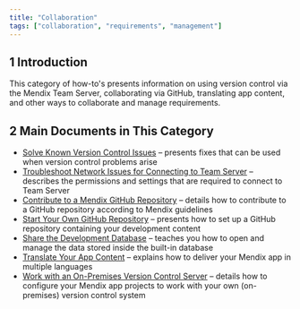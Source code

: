 ```yaml
---
title: "Collaboration"
tags: ["collaboration", "requirements", "management"]
---
```


## 1 Introduction

This category of how-to's presents information on using version control via the Mendix Team Server, collaborating via GitHub, translating app content, and other ways to collaborate and manage requirements.

## 2 Main Documents in This Category

* [Solve Known Version Control Issues](troubleshoot-version-control-issues) –  presents fixes that can be used when version control problems arise
* [Troubleshoot Network Issues for Connecting to Team Server](troubleshoot-network-issues-for-team-server) – describes the permissions and settings that are required to connect to Team Server
* [Contribute to a Mendix GitHub Repository](contribute-to-a-github-repository) – details how to contribute to a GitHub repository according to Mendix guidelines
* [Start Your Own GitHub Repository](starting-your-own-repository) – presents how to set up a GitHub repository containing your development content
* [Share the Development Database](sharing-the-development-database) – teaches you how to open and manage the data stored inside the built-in database
* [Translate Your App Content](translate-your-app-content) – explains how to deliver your Mendix app in multiple languages 
* [Work with an On-Premises Version Control Server](on-premises-svn-howto) – details how to configure your Mendix app projects to work with your own (on-premises) version control system

